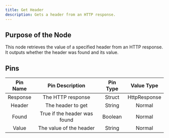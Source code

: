 ```yaml
---
title: Get Header
description: Gets a header from an HTTP response.
---
```


## Purpose of the Node
This node retrieves the value of a specified header from an HTTP response. It outputs whether the header was found and its value.

## Pins

| Pin Name | Pin Description | Pin Type | Value Type |
|:----------:|:-------------:|:------:|:------:|
| Response | The HTTP response | Struct | HttpResponse |
| Header | The header to get | String | Normal |
| Found | True if the header was found | Boolean | Normal |
| Value | The value of the header | String | Normal |